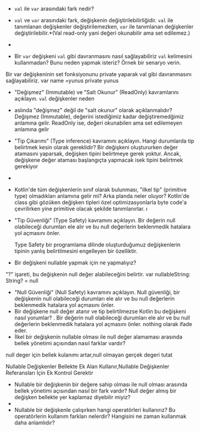 - `val` ile `var` arasındaki fark nedir?

- `val` ve `var` arasındaki fark, değişkenin değiştirilebilirliğidir. `val` ile tanımlanan
  değişkenler değiştirilemezken, `var` ile tanımlanan değişkenler değiştirilebilir.*(Val read-only
  yani değeri okunabilir ama set edilemez.)
- 
- Bir `var` değişkeni `val` gibi davranmasını nasıl sağlayabiliriz `val` kelimesini kullanmadan?
  Bunu neden yapmak isteriz? Örnek bir senaryo verin.

 Bir var değişkeninin set fonksiyonunu private yaparak val gibi davranmasını sağlayabiliriz.
 var name =yunus
 private yunus

- "Değişmez" (Immutable) ve "Salt Okunur" (ReadOnly) kavramlarını açıklayın. `val` değişkenler neden
  
- aslında "değişmez" değil de "salt okunur" olarak açıklanmalıdır?
  Değişmez (Immutable), değerini istediğimiz kadar değiştiremedğimiz anlamına gelir. ReadOnly ise,
  değeri okunabilen ama set edilemeyen anlamına gelir

- "Tip Çıkarımı" (Type inference) kavramını açıklayın. Hangi durumlarda tip belirtmek kesin olarak
  gereklidir?
  Bir değişkeni oluştururken değer atamasını yaparsak, değişken tipini belirtmeye gerek yoktur.
  Ancak, değişkene değer ataması başlangıçta yapmacak isek tipini belirtmek gerekiyor
-
- Kotlin'de tüm değişkenlerin sınıf olarak bulunması, "ilkel tip" (primitive type) olmadıkları
  anlamına gelir mi? Arka planda neler oluyor?
  Kotlin'de class gibi gözüken değişken tipleri özel optimizasyonlarla byte code'a çevrilirken yine primitive olacak şekilde tanımlanırlar.
      ı
- "Tip Güvenliği" (Type Safety) kavramını açıklayın.
   Bir değerin null olabileceği durumları ele alır ve bu null değerlerin beklenmedik hatalara yol açmasını önler.

    Type Safety bir programlama dilinde oluşturduğumuz değişkenlerin tipinin yanlış belirtilmesini engelleyen bir özelliktir.

- Bir değişkeni nullable yapmak için ne yapmalıyız?
  
 "?" işareti, bu değişkenin null değer alabileceğini belirtir.
  var nullableString: String? = null

- "Null Güvenliği" (Null Safety) kavramını açıklayın.
    Null güvenliği, bir değişkenin null olabileceği durumları ele alır ve bu null değerlerin beklenmedik hatalara yol açmasını önler.
- Bir değişkene null değer atanır ve tip belirtilmezse Kotlin bu değişkeni nasıl yorumlar?
.
  Bir değerin null olabileceği durumları ele alır ve bu null değerlerin beklenmedik hatalara yol açmasını önler.
   nothing olarak ifade eder.
- İlkel bir değişkenin nullable olması ile null değer alamaması arasında bellek yönetimi açısından
  nasıl farklar vardır?
  
 null deger için bellek kulanımı artar,null olmayan gerçek degeri tutat


  Nullable Değişkenler Bellekte Ek Alan Kullanır,Nullable Değişkenler Referansları İçin Ek Kontrol Gerektir

- Nullable bir değişkenin bir değere sahip olması ile null olması arasında bellek yönetimi açısından
  nasıl bir fark vardır? Null değer almış bir değişken bellekte yer kaplamaz diyebilir miyiz?
- 
- Nullable bir değişkenle çalışırken hangi operatörleri kullanırız? Bu operatörlerin kullanım
  farkları nelerdir? Hangisini ne zaman kullanmak daha anlamlıdır?

